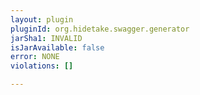 ```yaml
---
layout: plugin
pluginId: org.hidetake.swagger.generator
jarSha1: INVALID
isJarAvailable: false
error: NONE
violations: []

---
```

